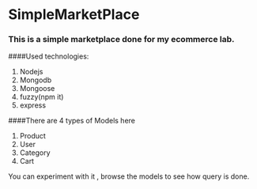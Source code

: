 # SimpleMarketPlace


### This is a simple marketplace done for my ecommerce lab.
####Used technologies:

1. Nodejs
2. Mongodb
3. Mongoose
4. fuzzy(npm it)
5. express

####There are 4 types of Models here 

1. Product
2. User
3. Category
4. Cart

You can experiment with it , browse the models to see how query is done.
